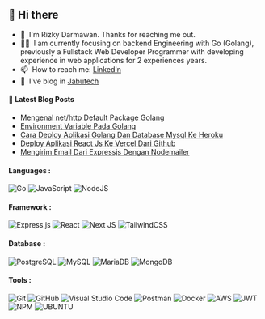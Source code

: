 ## 🌱 Hi there

- 🔭 &nbsp;I'm Rizky Darmawan. Thanks for reaching me out.
- 👨‍💻 &nbsp;I am currently focusing on backend Engineering with Go (Golang), previously a Fullstack Web Developer Programmer with developing experience in web applications for 2 experiences years. 
- 📫 &nbsp;How to reach me: [LinkedIn](https://www.linkedin.com/in/rizkydarmawan/)
- 📝 &nbsp;I've blog in [Jabutech](https://www.jabutech.com/)
#### 📝 Latest Blog Posts
<!-- BLOG-POST-LIST:START -->
- [Mengenal net/http Default Package Golang](https://jabutech.com/posts/mengenal-net-http-default-package-golang/)
- [Environment Variable Pada Golang](https://jabutech.com/posts/environment-variable-pada-golang/)
- [Cara Deploy Aplikasi Golang Dan Database Mysql Ke Heroku](https://jabutech.com/posts/cara-deploy-aplikasi-golang-dan-database-mysql-ke-heroku/)
- [Deploy Aplikasi React Js Ke Vercel Dari Github](https://jabutech.com/posts/deploy-aplikasi-react-js-ke-vercel-dari-github/)
- [Mengirim Email Dari Expressjs Dengan Nodemailer](https://jabutech.com/posts/mengirim-email-dari-expressjs-dengan-nodemailer/)
<!-- BLOG-POST-LIST:END -->
#### Languages :
![Go](https://img.shields.io/badge/Go-00ADD8?style=for-the-badge&logo=go&logoColor=white)
![JavaScript](https://img.shields.io/badge/javascript-%23323330.svg?style=for-the-badge&logo=javascript&logoColor=%23F7DF1E)
![NodeJS](https://img.shields.io/badge/node.js-6DA55F?style=for-the-badge&logo=node.js&logoColor=white)

#### Framework :
![Express.js](https://img.shields.io/badge/express.js-%23404d59.svg?style=for-the-badge&logo=express&logoColor=%2361DAFB)
![React](https://img.shields.io/badge/react-%2320232a.svg?style=for-the-badge&logo=react&logoColor=%2361DAFB)
![Next JS](https://img.shields.io/badge/Next-black?style=for-the-badge&logo=next.js&logoColor=white)
![TailwindCSS](https://img.shields.io/badge/tailwindcss-%2338B2AC.svg?style=for-the-badge&logo=tailwind-css&logoColor=white)

#### Database :
![PostgreSQL](https://img.shields.io/badge/PostgreSQL-316192?style=for-the-badge&logo=postgresql&logoColor=white)
![MySQL](https://img.shields.io/badge/mysql-%2300f.svg?style=for-the-badge&logo=mysql&logoColor=white)
![MariaDB](https://img.shields.io/badge/MariaDB-003545?style=for-the-badge&logo=mariadb&logoColor=white)
![MongoDB](https://img.shields.io/badge/MongoDB-%234ea94b.svg?style=for-the-badge&logo=mongodb&logoColor=white)

#### Tools :
![Git](https://img.shields.io/badge/git-%23F05033.svg?style=for-the-badge&logo=git&logoColor=white)
![GitHub](https://img.shields.io/badge/github-%23121011.svg?style=for-the-badge&logo=github&logoColor=white)
![Visual Studio Code](https://img.shields.io/badge/Visual%20Studio%20Code-0078d7.svg?style=for-the-badge&logo=visual-studio-code&logoColor=white)
![Postman](https://img.shields.io/badge/Postman-FF6C37?style=for-the-badge&logo=postman&logoColor=white)
![Docker](https://img.shields.io/badge/docker-%230db7ed.svg?style=for-the-badge&logo=docker&logoColor=white)
![AWS](https://img.shields.io/badge/Amazon_AWS-FF9900?style=for-the-badge&logo=amazonaws&logoColor=white)
![JWT](https://img.shields.io/badge/JWT-black?style=for-the-badge&logo=JSON%20web%20tokens)
![NPM](https://img.shields.io/badge/NPM-%23000000.svg?style=for-the-badge&logo=npm&logoColor=white)
![UBUNTU](https://img.shields.io/badge/Ubuntu-E95420?style=for-the-badge&logo=ubuntu&logoColor=white)

